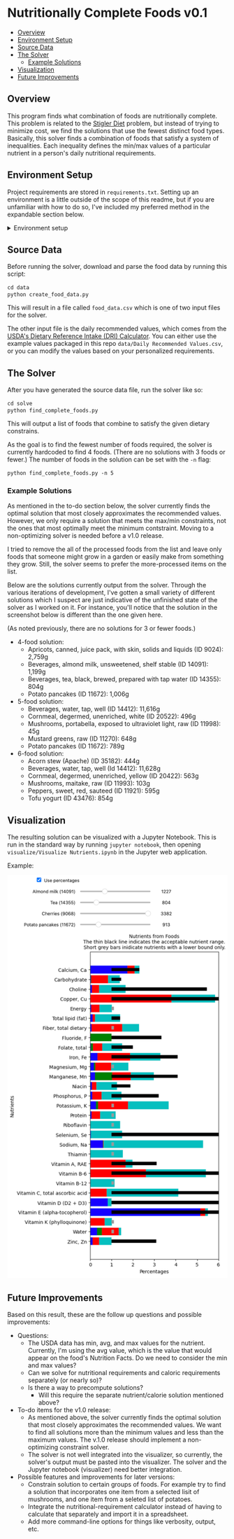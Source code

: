 # Nutritionally Complete Foods v0.1

* [Overview](#Overview)
* [Environment Setup](#Environment-Setup)
* [Source Data](#Source-Data)
* [The Solver](#The-Solver)
  * [Example Solutions](#Example-Solutions)
* [Visualization](#Visualization)
* [Future Improvements](#Future-Improvements)

## Overview

This program finds what combination of foods are nutritionally complete. This problem is related to the [Stigler Diet](https://en.wikipedia.org/wiki/Stigler_diet) problem, but instead of trying to minimize cost, we find the solutions that use the fewest distinct food types. Basically, this solver finds a combination of foods that satisfy a system of inequalities. Each inequality defines the min/max values of a particular nutrient in a person's daily nutritional requirements.



## Environment Setup

Project requirements are stored in `requirements.txt`. Setting up an environment is a little outside of the scope of this readme, but if you are unfamiliar with how to do so, I've included my preferred method in the expandable section below.

<details>
  <summary>Environment setup</summary>

```
# Install pyenv
curl https://pyenv.run | bash

# Create a virtual environment with the latest Python 3
pyenv virtualenv 3 nutritionally-complete-foods

# Activate that virtual environment
pyenv activate nutritionally-complete-foods

# Install the requirements to that environment
pip install -r requirements.txt

# ...

# Deactivate the environment when you're done
source deactive
```

</details>




## Source Data

Before running the solver, download and parse the food data by running this script:

```
cd data
python create_food_data.py
```

This will result in a file called `food_data.csv` which is one of two input files for the solver.

The other input file is the daily recommended values, which comes from the [USDA's Dietary Reference Intake (DRI) Calculator](https://www.nal.usda.gov/human-nutrition-and-food-safety/dri-calculator). You can either use the example values packaged in this repo `data/Daily Recommended Values.csv`, or you can modify the values based on your personalized requirements.



## The Solver

After you have generated the source data file, run the solver like so:

```
cd solve
python find_complete_foods.py
```

This will output a list of foods that combine to satisfy the given dietary constrains. 

As the goal is to find the fewest number of foods required, the solver is currently hardcoded to find 4 foods. (There are no solutions with 3 foods or fewer.) The number of foods in the solution can be set with the `-n` flag:

```
python find_complete_foods.py -n 5
```



### Example Solutions

As mentioned in the to-do section below, the solver currently finds the optimal solution that most closely approximates the recommended values. However, we only require a solution that meets the max/min constraints, not the ones that most optimally meet the minimum contstraint. Moving to a non-optimizing solver is needed before a v1.0 release.

I tried to remove the all of the processed foods from the list and leave only foods that someone might grow in a garden or easily make from something they grow. Still, the solver seems to prefer the more-processed items on the list.

Below are the solutions currently output from the solver. Through the various iterations of development, I've gotten a small variety of different solutions which I suspect are just indicative of the unfinished state of the solver as I worked on it. For instance, you'll notice that the solution in the screenshot below is different than the one given here.

(As noted previously, there are no solutions for 3 or fewer foods.)

* 4-food solution:
  * Apricots, canned, juice pack, with skin, solids and liquids (ID 9024): 2,759g
  * Beverages, almond milk, unsweetened, shelf stable (ID 14091): 1,199g
  * Beverages, tea, black, brewed, prepared with tap water (ID 14355): 804g
  * Potato pancakes (ID 11672): 1,006g
* 5-food solution:
  * Beverages, water, tap, well (ID 14412): 11,616g
  * Cornmeal, degermed, unenriched, white (ID 20522): 496g
  * Mushrooms, portabella, exposed to ultraviolet light, raw (ID 11998): 45g
  * Mustard greens, raw (ID 11270): 648g
  * Potato pancakes (ID 11672): 789g
* 6-food solution:
  * Acorn stew (Apache) (ID 35182): 444g
  * Beverages, water, tap, well (Id 14412): 11,628g
  * Cornmeal, degermed, unenriched, yellow (ID 20422): 563g
  * Mushrooms, maitake, raw (ID 11993): 103g                             
  * Peppers, sweet, red, sauteed (ID 11921): 595g
  * Tofu yogurt (ID 43476): 854g



## Visualization

The resulting solution can be visualized with a Jupyter Notebook.  This is run in the standard way by running `jupyter notebook`, then opening `visualize/Visualize Nutrients.ipynb` in the Jupyter web application. 

Example:

![Screenshot of the Jupyter Notebook](screenshot.png)



## Future Improvements

Based on this result, these are the follow up questions and possible improvements:

- Questions:
  - The USDA data has min, avg, and max values for the nutrient. Currently, I'm using the avg value, which is the value that would appear on the food's Nutrition Facts. Do we need to consider the min and max values?
  - Can we solve for nutritional requirements and caloric requirements separately (or nearly so)?
  - Is there a way to precompute solutions?
    - Will this require the separate nutrient/calorie solution mentioned above?
- To-do items for the v1.0 release:
  - As mentioned above, the solver currently finds the optimal solution that most closely approximates the recommended values. We want to find all solutions more than the minimum values and less than the maximum values. The v.1.0 release should implement a non-optimizing constraint solver.
  - The solver is not well integrated into the visualizer, so currently, the solver's output must be pasted into the visualizer. The solver and the Jupyter notebook (visualizer) need better integration.
- Possible features and improvements for later versions:
  - Constrain solution to certain groups of foods. For example try to find a solution that incorporates one item from a selected lisit of mushrooms, and one item from a seleted list of potatoes.
  - Integrate the nutritional-requirement calculator instead of having to calculate that separately and import it in a spreadsheet.
  - Add more command-line options for things like verbosity, output, etc.

